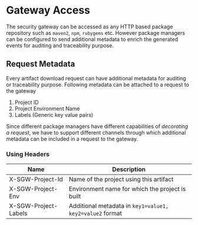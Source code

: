 # Gateway Access

The security gateway can be accessed as any HTTP based package repository such as `maven2`, `npm`, `rubygems` etc. However package managers can be configured to send additional metadata to enrich the generated events for auditing and traceability purpose.

## Request Metadata

Every artifact download request can have additional metadata for auditing or traceability purpose. Following metadata can be attached to a request to the gateway

1. Project ID
2. Project Environment Name
3. Labels (Generic key value pairs)

Since different package managers have different capabilities of *decorating a request*, we have to support different channels through which additional metadata can be included in a request to the gateway.

### Using Headers

| Name                 | Description                                              |
| -------------------- | -------------------------------------------------------- |
| X-SGW-Project-Id     | Name of the project using this artifact                  |
| X-SGW-Project-Env    | Environment name for which the project is built          |
| X-SGW-Project-Labels | Additional metadata in `key1=value1, key2=value2` format |
